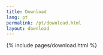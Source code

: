 ```yaml
---
title: Download
lang: pt
permalink: /pt/download.html
layout: download
---
```


{% include pages/download.html %}
